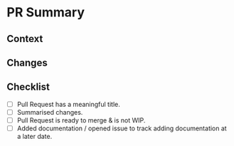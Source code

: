 # PR Summary

<!--
Include a brief synopsis of the changes in this section, just outside this comment block.
If this Pull Request resolves an outstanding issue, please mention this in the body of the pull request, in one of the following formats, referencing the issue number directly:

Fixes #999
Resolves #999

For more alternatives, see: https://help.github.com/en/articles/closing-issues-using-keywords
-->

## Context

<!-- Detail the context of the PR, any particularly relevant discussions in related issues (linking to comments where appropriate), and the general reason the PR is being submitted / what the goal is. -->

## Changes

<!-- List any and all changes here, in bullet point form. -->

## Checklist

- [ ] Pull Request has a meaningful title.
- [ ] Summarised changes.
- [ ] Pull Request is ready to merge & is not WIP.
- [ ] Added documentation / opened issue to track adding documentation at a later date.